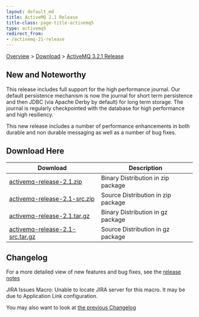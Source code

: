 ```yaml
---
layout: default_md
title: ActiveMQ 2.1 Release 
title-class: page-title-activemq5
type: activemq5
redirect_from:
- /activemq-21-release
---
```


[Overview](overview) > [Download](download) > [ActiveMQ 3.2.1 Release](activemq-21-release)

New and Noteworthy
------------------

This release includes full support for the high performance journal. Our default persistence mechanism is now the journal for short term persistence and then JDBC (via Apache Derby by default) for long term storage. The journal is regularly checkpointed with the database for high performance and high resiliency.

This new release includes a number of performance enhancements in both durable and non durable messaging as well as a number of bug fixes.

Download Here
-------------

Download|Description
---|---
[activemq-release-2.1.zip](http://dist.codehaus.org/activemq/distributions/activemq-release-2.1.zip)|Binary Distribution in zip package
[activemq-release-2.1-src.zip](http://dist.codehaus.org/activemq/distributions/activemq-release-2.1-src.zip)|Source Distribution in zip package
[activemq-release-2.1.tar.gz](http://dist.codehaus.org/activemq/distributions/activemq-release-2.1.tar.gz)|Binary Distribution in gz package
[activemq-release-2.1-src.tar.gz](http://dist.codehaus.org/activemq/distributions/activemq-release-2.1-src.tar.gz)|Source Distribution in gz package

Changelog
---------

For a more detailed view of new features and bug fixes, see the [release notes](http://jira.activemq.org/jira/secure/ReleaseNote.jspa?version=11499&styleName=Html&projectId=10520&Create=Create)

JIRA Issues Macro: Unable to locate JIRA server for this macro. It may be due to Application Link configuration.

You may also want to look at [the previous Changelog](activemq-20-release)

